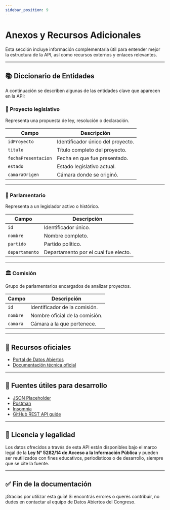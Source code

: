 ```yaml
---
sidebar_position: 9
---
```


# Anexos y Recursos Adicionales

Esta sección incluye información complementaria útil para entender mejor la estructura de la API, así como recursos externos y enlaces relevantes.

---

## 📚 Diccionario de Entidades

A continuación se describen algunas de las entidades clave que aparecen en la API:

### 🧾 Proyecto legislativo

Representa una propuesta de ley, resolución o declaración.

| Campo                | Descripción                                |
|----------------------|--------------------------------------------|
| `idProyecto`         | Identificador único del proyecto.          |
| `titulo`             | Título completo del proyecto.              |
| `fechaPresentacion`  | Fecha en que fue presentado.               |
| `estado`             | Estado legislativo actual.                 |
| `camaraOrigen`       | Cámara donde se originó.                   |

---

### 🧑 Parlamentario

Representa a un legislador activo o histórico.

| Campo         | Descripción                                      |
|---------------|--------------------------------------------------|
| `id`          | Identificador único.                             |
| `nombre`      | Nombre completo.                                 |
| `partido`     | Partido político.                                |
| `departamento`| Departamento por el cual fue electo.             |

---

### 🏛️ Comisión

Grupo de parlamentarios encargados de analizar proyectos.

| Campo      | Descripción                             |
|------------|------------------------------------------|
| `id`       | Identificador de la comisión.            |
| `nombre`   | Nombre oficial de la comisión.           |
| `camara`   | Cámara a la que pertenece.               |

---

## 🔗 Recursos oficiales

- [Portal de Datos Abiertos](https://datos.congreso.gov.py/opendata/)
- [Documentación técnica oficial](https://datos.congreso.gov.py/opendata/api/docs)

---

## 🧪 Fuentes útiles para desarrollo

- [JSON Placeholder](https://jsonplaceholder.typicode.com/)
- [Postman](https://www.postman.com/)
- [Insomnia](https://insomnia.rest/)
- [GitHub REST API guide](https://docs.github.com/en/rest)

---

## 📝 Licencia y legalidad

Los datos ofrecidos a través de esta API están disponibles bajo el marco legal de la **Ley N° 5282/14 de Acceso a la Información Pública** y pueden ser reutilizados con fines educativos, periodísticos o de desarrollo, siempre que se cite la fuente.

---

## ✅ Fin de la documentación

¡Gracias por utilizar esta guía! Si encontrás errores o querés contribuir, no dudes en contactar al equipo de Datos Abiertos del Congreso.
